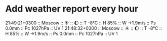 # Add weather report every hour
21:49:21+0300 :: Moscow :: ☀️  :: 🌔 :: T -8°C :: H 85% :: W →1.9m/s :: Ps 0.0mm :: Pc 1027hPa :: UV 1
21:48:32+0300 :: Moscow :: ☀️  :: 🌔 :: T -8°C :: H 85% :: W →1.9m/s :: Ps 0.0mm :: Pc 1027hPa :: UV 1
